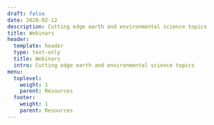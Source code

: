 ```yaml
---
draft: false
date: 2020-02-12
description: Cutting edge earth and environmental science topics
title: Webinars
header:
  template: header
  type: text-only
  title: Webinars
  intro: Cutting edge earth and environmental science topics
menu:
  toplevel:
    weight: 1
    parent: Resources
  footer:
    weight: 1
    parent: Resources
---
```

